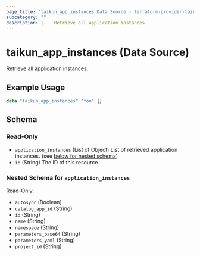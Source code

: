 ```yaml
---
page_title: "taikun_app_instances Data Source - terraform-provider-taikun"
subcategory: ""
description: |-   Retrieve all application instances.
---
```


# taikun_app_instances (Data Source)

Retrieve all application instances.

## Example Usage

```terraform
data "taikun_app_instances" "foo" {}
```

<!-- schema generated by tfplugindocs -->
## Schema

### Read-Only

- `application_instances` (List of Object) List of retrieved application instances. (see [below for nested schema](#nestedatt--application_instances))
- `id` (String) The ID of this resource.

<a id="nestedatt--application_instances"></a>
### Nested Schema for `application_instances`

Read-Only:

- `autosync` (Boolean)
- `catalog_app_id` (String)
- `id` (String)
- `name` (String)
- `namespace` (String)
- `parameters_base64` (String)
- `parameters_yaml` (String)
- `project_id` (String)

